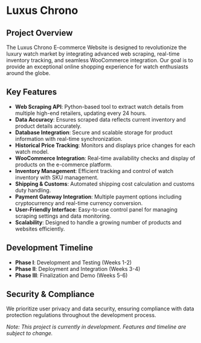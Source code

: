 # Luxus Chrono

## Project Overview
The Luxus Chrono E-commerce Website is designed to revolutionize the luxury watch market by integrating advanced web scraping, real-time inventory tracking, and seamless WooCommerce integration. Our goal is to provide an exceptional online shopping experience for watch enthusiasts around the globe.

## Key Features

- **Web Scraping API**: Python-based tool to extract watch details from multiple high-end retailers, updating every 24 hours.
- **Data Accuracy**: Ensures scraped data reflects current inventory and product details accurately.
- **Database Integration**: Secure and scalable storage for product information with real-time synchronization.
- **Historical Price Tracking**: Monitors and displays price changes for each watch model.
- **WooCommerce Integration**: Real-time availability checks and display of products on the e-commerce platform.
- **Inventory Management**: Efficient tracking and control of watch inventory with SKU management.
- **Shipping & Customs**: Automated shipping cost calculation and customs duty handling.
- **Payment Gateway Integration**: Multiple payment options including cryptocurrency and real-time currency conversion.
- **User-Friendly Interface**: Easy-to-use control panel for managing scraping settings and data monitoring.
- **Scalability**: Designed to handle a growing number of products and websites efficiently.

## Development Timeline
- **Phase I**: Development and Testing (Weeks 1-2)
- **Phase II**: Deployment and Integration (Weeks 3-4)
- **Phase III**: Finalization and Demo (Weeks 5-6)

## Security & Compliance
We prioritize user privacy and data security, ensuring compliance with data protection regulations throughout the development process.

*Note: This project is currently in development. Features and timeline are subject to change.*

